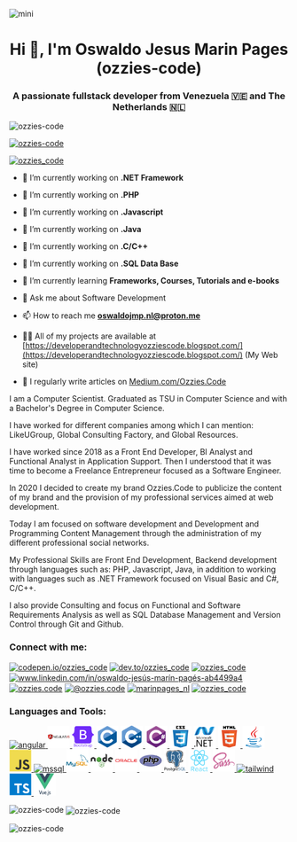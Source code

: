 ![mini](https://github.com/ozzies-code/ozzies-code/assets/83247451/b9d0acf6-6e98-4f7f-afb8-7f72b64af7ad) 
<h1 align="center">Hi 👋, I'm Oswaldo Jesus Marin Pages (ozzies-code)</h1>
<h3 align="center">A passionate fullstack developer from Venezuela 🇻🇪 and The Netherlands 🇳🇱</h3>

<p align="left"> <img src="https://komarev.com/ghpvc/?username=ozzies-code&label=Profile%20views&color=0e75b6&style=flat" alt="ozzies-code" /> </p>

<p align="left"> <a href="https://github.com/ryo-ma/github-profile-trophy"><img src="https://github-profile-trophy.vercel.app/?username=ozzies-code" alt="ozzies-code" /></a> </p>

<p align="left"> <a href="https://twitter.com/ozzies_code" target="blank"><img src="https://img.shields.io/twitter/follow/ozzies_code?logo=twitter&style=for-the-badge" alt="ozzies_code" /></a> </p>

- 🔭 I’m currently working on **.NET Framework**

- 🔭 I’m currently working on **.PHP**

- 🔭 I’m currently working on **.Javascript**

- 🔭 I’m currently working on **.Java**

- 🔭 I’m currently working on **.C/C++**

- 🔭 I’m currently working on **.SQL Data Base**

- 🌱 I’m currently learning **Frameworks, Courses, Tutorials and e-books**

- 💬 Ask me about Software Development

- 📫 How to reach me **oswaldojmp.nl@proton.me**

- 👨‍💻 All of my projects are available at [https://developerandtechnologyozziescode.blogspot.com/](https://developerandtechnologyozziescode.blogspot.com/) (My Web site)

- 📝 I regularly write articles on [Medium.com/Ozzies.Code](Medium.com/Ozzies.Code)

I am a Computer Scientist. Graduated as TSU in Computer Science and with a Bachelor's Degree in Computer Science. 

I have worked for different companies among which I can mention: LikeUGroup, Global Consulting Factory, and Global Resources. 

I have worked since 2018 as a Front End Developer, BI Analyst and Functional Analyst in Application Support. Then I understood that it was time to become a Freelance Entrepreneur focused as a Software Engineer. 

 In 2020 I decided to create my brand Ozzies.Code to publicize the content of my brand and the provision of my professional services aimed at web development. 

 Today I am focused on software development and Development and Programming Content Management through the administration of my different professional social networks. 

My Professional Skills are Front End Development, Backend development through languages ​​such as: PHP, Javascript, Java, in addition to working with languages ​​such as .NET Framework focused on Visual Basic and C#, C/C++. 

I also provide Consulting and focus on Functional and Software Requirements Analysis as well as SQL Database Management and Version Control through Git and Github.


<h3 align="left">Connect with me:</h3>
<p align="left">
<a href="https://codepen.io/codepen.io/ozzies_code" target="blank"><img align="center" src="https://raw.githubusercontent.com/rahuldkjain/github-profile-readme-generator/master/src/images/icons/Social/codepen.svg" alt="codepen.io/ozzies_code" height="30" width="40" /></a>
<a href="https://dev.to/dev.to/ozzies_code" target="blank"><img align="center" src="https://raw.githubusercontent.com/rahuldkjain/github-profile-readme-generator/master/src/images/icons/Social/devto.svg" alt="dev.to/ozzies_code" height="30" width="40" /></a>
<a href="https://twitter.com/ozzies_code" target="blank"><img align="center" src="https://raw.githubusercontent.com/rahuldkjain/github-profile-readme-generator/master/src/images/icons/Social/twitter.svg" alt="ozzies_code" height="30" width="40" /></a>
<a href="https://linkedin.com/in/www.linkedin.com/in/oswaldo-jesús-marín-pagés-ab4499a4" target="blank"><img align="center" src="https://raw.githubusercontent.com/rahuldkjain/github-profile-readme-generator/master/src/images/icons/Social/linked-in-alt.svg" alt="www.linkedin.com/in/oswaldo-jesús-marín-pagés-ab4499a4" height="30" width="40" /></a>
<a href="https://instagram.com/ozzies.code" target="blank"><img align="center" src="https://raw.githubusercontent.com/rahuldkjain/github-profile-readme-generator/master/src/images/icons/Social/instagram.svg" alt="ozzies.code" height="30" width="40" /></a>
<a href="https://medium.com/@ozzies.code" target="blank"><img align="center" src="https://raw.githubusercontent.com/rahuldkjain/github-profile-readme-generator/master/src/images/icons/Social/medium.svg" alt="@ozzies.code" height="30" width="40" /></a>
<a href="https://www.youtube.com/c/marinpages_nl" target="blank"><img align="center" src="https://raw.githubusercontent.com/rahuldkjain/github-profile-readme-generator/master/src/images/icons/Social/youtube.svg" alt="marinpages_nl" height="30" width="40" /></a>
<a href="https://discord.gg/ozzies_code" target="blank"><img align="center" src="https://raw.githubusercontent.com/rahuldkjain/github-profile-readme-generator/master/src/images/icons/Social/discord.svg" alt="ozzies_code" height="30" width="40" /></a>
</p>

<h3 align="left">Languages and Tools:</h3>
<p align="left"> <a href="https://angular.io" target="_blank" rel="noreferrer"> <img src="https://angular.io/assets/images/logos/angular/angular.svg" alt="angular" width="40" height="40"/> </a> <a href="https://angular.io" target="_blank" rel="noreferrer"> <img src="https://raw.githubusercontent.com/devicons/devicon/master/icons/angularjs/angularjs-original-wordmark.svg" alt="angularjs" width="40" height="40"/> </a> <a href="https://getbootstrap.com" target="_blank" rel="noreferrer"> <img src="https://raw.githubusercontent.com/devicons/devicon/master/icons/bootstrap/bootstrap-plain-wordmark.svg" alt="bootstrap" width="40" height="40"/> </a> <a href="https://www.cprogramming.com/" target="_blank" rel="noreferrer"> <img src="https://raw.githubusercontent.com/devicons/devicon/master/icons/c/c-original.svg" alt="c" width="40" height="40"/> </a> <a href="https://www.w3schools.com/cpp/" target="_blank" rel="noreferrer"> <img src="https://raw.githubusercontent.com/devicons/devicon/master/icons/cplusplus/cplusplus-original.svg" alt="cplusplus" width="40" height="40"/> </a> <a href="https://www.w3schools.com/cs/" target="_blank" rel="noreferrer"> <img src="https://raw.githubusercontent.com/devicons/devicon/master/icons/csharp/csharp-original.svg" alt="csharp" width="40" height="40"/> </a> <a href="https://www.w3schools.com/css/" target="_blank" rel="noreferrer"> <img src="https://raw.githubusercontent.com/devicons/devicon/master/icons/css3/css3-original-wordmark.svg" alt="css3" width="40" height="40"/> </a> <a href="https://dotnet.microsoft.com/" target="_blank" rel="noreferrer"> <img src="https://raw.githubusercontent.com/devicons/devicon/master/icons/dot-net/dot-net-original-wordmark.svg" alt="dotnet" width="40" height="40"/> </a> <a href="https://www.w3.org/html/" target="_blank" rel="noreferrer"> <img src="https://raw.githubusercontent.com/devicons/devicon/master/icons/html5/html5-original-wordmark.svg" alt="html5" width="40" height="40"/> </a> <a href="https://www.java.com" target="_blank" rel="noreferrer"> <img src="https://raw.githubusercontent.com/devicons/devicon/master/icons/java/java-original.svg" alt="java" width="40" height="40"/> </a> <a href="https://developer.mozilla.org/en-US/docs/Web/JavaScript" target="_blank" rel="noreferrer"> <img src="https://raw.githubusercontent.com/devicons/devicon/master/icons/javascript/javascript-original.svg" alt="javascript" width="40" height="40"/> </a> <a href="https://www.microsoft.com/en-us/sql-server" target="_blank" rel="noreferrer"> <img src="https://www.svgrepo.com/show/303229/microsoft-sql-server-logo.svg" alt="mssql" width="40" height="40"/> </a> <a href="https://www.mysql.com/" target="_blank" rel="noreferrer"> <img src="https://raw.githubusercontent.com/devicons/devicon/master/icons/mysql/mysql-original-wordmark.svg" alt="mysql" width="40" height="40"/> </a> <a href="https://nodejs.org" target="_blank" rel="noreferrer"> <img src="https://raw.githubusercontent.com/devicons/devicon/master/icons/nodejs/nodejs-original-wordmark.svg" alt="nodejs" width="40" height="40"/> </a> <a href="https://www.oracle.com/" target="_blank" rel="noreferrer"> <img src="https://raw.githubusercontent.com/devicons/devicon/master/icons/oracle/oracle-original.svg" alt="oracle" width="40" height="40"/> </a> <a href="https://www.php.net" target="_blank" rel="noreferrer"> <img src="https://raw.githubusercontent.com/devicons/devicon/master/icons/php/php-original.svg" alt="php" width="40" height="40"/> </a> <a href="https://www.postgresql.org" target="_blank" rel="noreferrer"> <img src="https://raw.githubusercontent.com/devicons/devicon/master/icons/postgresql/postgresql-original-wordmark.svg" alt="postgresql" width="40" height="40"/> </a> <a href="https://reactjs.org/" target="_blank" rel="noreferrer"> <img src="https://raw.githubusercontent.com/devicons/devicon/master/icons/react/react-original-wordmark.svg" alt="react" width="40" height="40"/> </a> <a href="https://sass-lang.com" target="_blank" rel="noreferrer"> <img src="https://raw.githubusercontent.com/devicons/devicon/master/icons/sass/sass-original.svg" alt="sass" width="40" height="40"/> </a> <a href="https://tailwindcss.com/" target="_blank" rel="noreferrer"> <img src="https://www.vectorlogo.zone/logos/tailwindcss/tailwindcss-icon.svg" alt="tailwind" width="40" height="40"/> </a> <a href="https://www.typescriptlang.org/" target="_blank" rel="noreferrer"> <img src="https://raw.githubusercontent.com/devicons/devicon/master/icons/typescript/typescript-original.svg" alt="typescript" width="40" height="40"/> </a> <a href="https://vuejs.org/" target="_blank" rel="noreferrer"> <img src="https://raw.githubusercontent.com/devicons/devicon/master/icons/vuejs/vuejs-original-wordmark.svg" alt="vuejs" width="40" height="40"/> </a> </p>

<p><img align="left" src="https://github-readme-stats.vercel.app/api/top-langs?username=ozzies-code&show_icons=true&locale=en&layout=compact" alt="ozzies-code" /></p>

<p>&nbsp;<img align="center" src="https://github-readme-stats.vercel.app/api?username=ozzies-code&show_icons=true&locale=en" alt="ozzies-code" /></p>

<p><img align="center" src="https://github-readme-streak-stats.herokuapp.com/?user=ozzies-code&" alt="ozzies-code" /></p>
